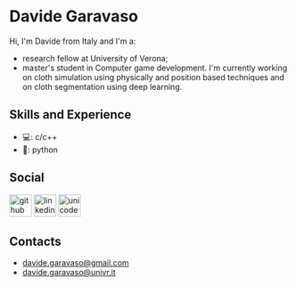 <!--[![Anurag's GitHub stats](https://github-readme-stats.vercel.app/api?username=davide-gith)](https://github.com/anuraghazra/github-readme-stats)-->
# Davide Garavaso
Hi, I'm Davide from Italy and I'm a:
* research fellow at University of Verona;
* master's student in Computer game development.
I'm currently working on cloth simulation using physically and position based techniques and on cloth segmentation using deep learning.

## Skills and Experience
* 💻: c/c++
* 🐍: python

## Social
[<img src='https://cdn.jsdelivr.net/npm/simple-icons@3.0.1/icons/github.svg' alt='github' height='40'>](https://github.com/davide-gith)  [<img src='https://cdn.jsdelivr.net/npm/simple-icons@3.0.1/icons/linkedin.svg' alt='linkedin' height='40'>](https://www.linkedin.com/in/davide-garavaso/)  [<img src='https://cdn.jsdelivr.net/npm/simple-icons@3.0.1/icons/unicode.svg' alt='unicode' height='40'>](https://www.di.univr.it/?ent=persona&id=53840&lang=en)  

## Contacts
* davide.garavaso@gmail.com
* davide.garavaso@univr.it




<!--
**davide-gith/davide-gith** is a ✨ _special_ ✨ repository because its `README.md` (this file) appears on your GitHub profile.

Here are some ideas to get you started:

- 🔭 I’m currently working on ...
- 🌱 I’m currently learning ...
- 👯 I’m looking to collaborate on ...
- 🤔 I’m looking for help with ...
- 💬 Ask me about ...
- 📫 How to reach me: ...
- 😄 Pronouns: ...
- ⚡ Fun fact: ...
-->
